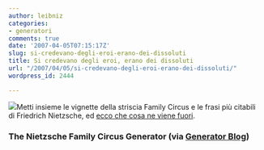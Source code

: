 ```yaml
---
author: leibniz
categories:
- generatori
comments: true
date: '2007-04-05T07:15:17Z'
slug: si-credevano-degli-eroi-erano-dei-dissoluti
title: Si credevano degli eroi, erano dei dissoluti
url: "/2007/04/05/si-credevano-degli-eroi-erano-dei-dissoluti/"
wordpress_id: 2444

---
```

![](http://www.losanjealous.com/img/nfc/116.gif)Metti insieme le vignette della striscia Family Circus e le frasi più citabili di Friedrich Nietzsche, ed [ecco che cosa ne viene fuori](http://www.losanjealous.com/nfc/).


### The Nietzsche Family Circus Generator (via [Generator Blog](http://generatorblog.blogspot.com/2007/04/nietzsche-family-circus-generator.html))
